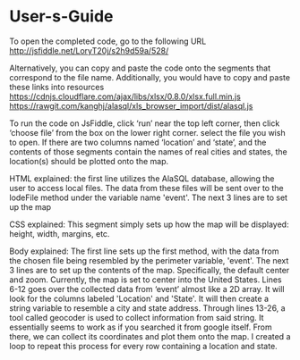# User-s-Guide
To open the completed code, go to the following URL
http://jsfiddle.net/LoryT20j/s2h9d59a/528/

Alternatively, you can copy and paste the code onto the segments that correspond to the file name. Additionally, you would have to copy and paste these links into resources
https://cdnjs.cloudflare.com/ajax/libs/xlsx/0.8.0/xlsx.full.min.js
https://rawgit.com/kanghj/alasql/xls_browser_import/dist/alasql.js

To run the code on JsFiddle, click ‘run’ near the top left corner, then click ‘choose file’ from the box on the lower right corner. select the file you wish to open. If there are two columns named ‘location’ and ‘state’, and the contents of those segments contain the names of real cities and states, the location(s) should be plotted onto the map.

HTML explained:
the first line utilizes the AlaSQL database, allowing the user to access local files. The data from these files will be sent over to the lodeFile method under the variable name 'event'. The next 3 lines are to set up the map

CSS explained:
This segment simply sets up how the map will be displayed: height, width, margins, etc.

Body explained:
The first line sets up the first method, with the data from the chosen file being resembled by the perimeter variable, 'event'. The next 3 lines are to set up the contents of the map. Specifically, the default center and zoom. Currently, the map is set to center into the United States. Lines 6-12 goes over the collected data from ‘event’ almost like a 2D array. It will look for the columns labeled 'Location' and 'State'. It will then create a string variable to resemble a city and state address. Through lines 13-26, a tool called geocoder is used to collect information from said string. It essentially seems to work as if you searched it from google itself. From there, we can collect its coordinates and plot them onto the map. I created a loop to repeat this process for every row containing a location and state.
